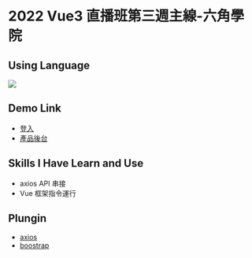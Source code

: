 # 2022 Vue3 直播班第三週主線-六角學院

## Using Language

<img src="https://img.shields.io/badge/Vue.js-35495E?style=for-the-badge&logo=vuedotjs&logoColor=4FC08D">

## Demo Link

- [登入](https://neil10241126.github.io/Vue3-week3/login.html)
- [產品後台](https://neil10241126.github.io/Vue3-week3/products.html)

## Skills I Have Learn and Use

- axios API 串接
- Vue 框架指令運行

## Plungin
- [axios](https://axios-http.com/docs/intro)
- [boostrap](https://getbootstrap.com/)
